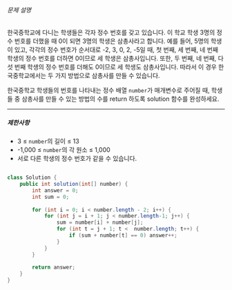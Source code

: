 

###### 문제 설명

한국중학교에 다니는 학생들은 각자 정수 번호를 갖고 있습니다. 이 학교 학생 3명의 정수 번호를 더했을 때 0이 되면 3명의 학생은 삼총사라고 합니다. 예를 들어, 5명의 학생이 있고, 각각의 정수 번호가 순서대로 -2, 3, 0, 2, -5일 때, 첫 번째, 세 번째, 네 번째 학생의 정수 번호를 더하면 0이므로 세 학생은 삼총사입니다. 또한, 두 번째, 네 번째, 다섯 번째 학생의 정수 번호를 더해도 0이므로 세 학생도 삼총사입니다. 따라서 이 경우 한국중학교에서는 두 가지 방법으로 삼총사를 만들 수 있습니다.

한국중학교 학생들의 번호를 나타내는 정수 배열 `number`가 매개변수로 주어질 때, 학생들 중 삼총사를 만들 수 있는 방법의 수를 return 하도록 solution 함수를 완성하세요.

---

##### 제한사항

-   3 ≤ `number`의 길이 ≤ 13
-   -1,000 ≤ `number`의 각 원소 ≤ 1,000
-   서로 다른 학생의 정수 번호가 같을 수 있습니다.


```java

class Solution {
    public int solution(int[] number) {
        int answer = 0;
        int sum = 0;
        
        for (int i = 0; i < number.length - 2; i++) {    
            for (int j = i + 1; j < number.length-1; j++) {
                sum = number[i] + number[j];   
                for (int t = j + 1; t <  number.length; t++) {
                    if (sum + number[t] == 0) answer++;
                }
            }
        }
        
        return answer;
    }
}

```
